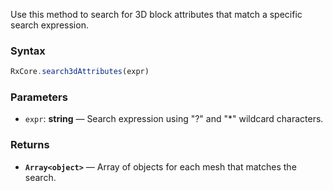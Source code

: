 Use this method to search for 3D block attributes that match a specific search expression.

### Syntax

```typescript
RxCore.search3dAttributes(expr)
```

### Parameters

- `expr`: **string** — Search expression using "?" and "*" wildcard characters.

### Returns

- **`Array<object>`** — Array of objects for each mesh that matches the search.